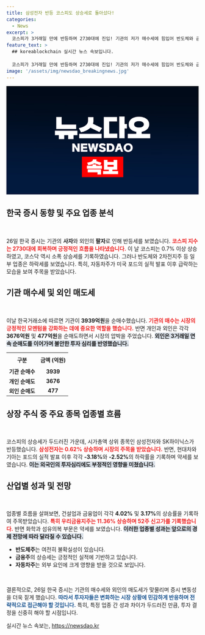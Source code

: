 ```yaml
---
title: 삼성전자 반등 코스피도 상승세로 돌아섰다!
categories:
  - News
excerpt: >
  코스피가 3거래일 만에 반등하며 2730대에 진입! 기관의 저가 매수세에 힘입어 반도체와 금융주가 강세를 보인 반면, 미국 포드 실적 악화로 자동차주와 2차전지주는 하락세를 겪었다.
feature_text: >
  ## koreablockchain 실시간 뉴스 속보입니다.

  코스피가 3거래일 만에 반등하며 2730대에 진입! 기관의 저가 매수세에 힘입어 반도체와 금융주가 강세를 보인 반면, 미국 포드 실적 악화로 자동차주와 2차전지주는 하락세를 겪었다.
image: '/assets/img/newsdao_breakingnews.jpg'
---
```


<p><img src="/assets/img/newsdao_breakingnews.jpg" alt="koreablockchain 속보" /></p>

<h2 data-ke-size="size26">한국 증시 동향 및 주요 업종 분석</h2>

<p data-ke-size="size16">&nbsp;</p>

<p>26일 한국 증시는 기관의 <strong>사자</strong>와 외인의 <strong>팔자</strong>로 인해 반등세를 보였습니다. <b><span style="color: #ee2323;">코스피 지수는 2730대에 회복하며 긍정적인 흐름을 나타냈습니다.</span></b> 이 날 코스피는 0.7% 이상 상승하였고, 코스닥 역시 소폭 상승세를 기록하였습니다. 그러나 반도체와 2차전지주 등 일부 업종은 하락세를 보였습니다. 특히, 자동차주가 미국 포드의 실적 발표 이후 급락하는 모습을 보여 주목을 받았습니다.</p>

<h2 data-ke-size="size26">기관 매수세 및 외인 매도세</h2>

<p data-ke-size="size16">&nbsp;</p>

<p>이날 한국거래소에 따르면 기관이 <strong>3939억원</strong>을 순매수했습니다. <b><span style="color: #ee2323;">기관의 매수는 시장의 긍정적인 모멘텀을 강화하는 데에 중요한 역할을 했습니다.</span></b> 반면 개인과 외인은 각각 <strong>3676억원</strong> 및 <strong>477억원</strong>을 순매도하면서 시장의 압박을 주었습니다. <b><span style="background-color: #21538527;">외인은 3거래일 연속 순매도를 이어가며 불안한 투자 심리를 반영했습니다.</span></b></p>

<table style="width: 100%; border-collapse: collapse;">
  <tr>
    <th style="text-align: center; height: 30px;">구분</th>
    <th style="text-align: center; height: 30px;">금액 (억원)</th>
  </tr>
  <tr>
    <td style="text-align: center; height: 17px;"><b>기관 순매수</b></td>
    <td style="text-align: center; height: 17px;"><b>3939</b></td>
  </tr>
  <tr>
    <td style="text-align: center; height: 17px;"><b>개인 순매도</b></td>
    <td style="text-align: center; height: 17px;"><b>3676</b></td>
  </tr>
  <tr>
    <td style="text-align: center; height: 17px;"><b>외인 순매도</b></td>
    <td style="text-align: center; height: 17px;"><b>477</b></td>
  </tr>
</table>

<h2 data-ke-size="size26">상장 주식 중 주요 종목 업종별 흐름</h2>

<p data-ke-size="size16">&nbsp;</p>

<p>코스피의 상승세가 두드러진 가운데, 시가총액 상위 종목인 삼성전자와 SK하이닉스가 반등했습니다. <b><span style="color: #ee2323;">삼성전자는 0.62% 상승하며 시장의 주목을 받았습니다.</span></b> 반면, 현대차와 기아는 포드의 실적 발표 이후 각각 <strong>-3.18%</strong>와 <strong>-2.52%</strong>의 하락률을 기록하며 약세를 보였습니다. <b><span style="background-color: #21538527;">이는 외국인의 투자심리에도 부정적인 영향을 미쳤습니다.</span></b></p>

<h2 data-ke-size="size26">산업별 성과 및 전망</h2>

<p data-ke-size="size16">&nbsp;</p>

<p>업종별 흐름을 살펴보면, 건설업과 금융업이 각각 <strong>4.02%</strong> 및 <strong>3.17%</strong>의 상승률을 기록하여 주목받았습니다. <b><span style="color: #ee2323;">특히 우리금융지주는 11.36% 상승하며 52주 신고가를 기록했습니다.</span></b> 반면 화학과 섬유의복 부문은 약세를 보였습니다. <b><span style="background-color: #21538527;">이러한 업종별 성과는 앞으로의 경제 전망에 따라 달라질 수 있습니다.</span></b></p>

<ul>
<li><b>반도체주</b>는 여전히 불확실성이 있습니다.</li>
<li><b>금융주</b>의 상승세는 긍정적인 실적에 기반하고 있습니다.</li>
<li><b>자동차주</b>는 외부 요인에 크게 영향을 받을 것으로 보입니다.</li>
</ul>

<p data-ke-size="size16">&nbsp;</p>

<p>결론적으로, 26일 한국 증시는 기관의 매수세와 외인의 매도세가 맞물리며 증시 변동성을 더욱 짙게 했습니다. <b><span style="color: #1a5490;">따라서 투자자들은 변화하는 시장 상황에 민감하게 반응하며 전략적으로 접근해야 할 것입니다.</span></b> 특히, 특정 업종 간 성과 차이가 두드러진 만큼, 투자 결정을 신중히 해야 할 시점입니다.</p>
실시간 뉴스 속보는, <a href="https://newsdao.kr" rel="dofollow">https://newsdao.kr</a>


